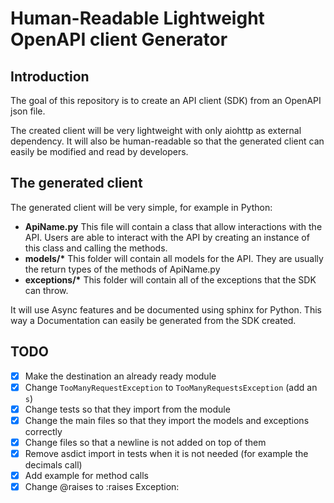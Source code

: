 # Human-Readable Lightweight OpenAPI client Generator

## Introduction

The goal of this repository is to create an API client (SDK) from an OpenAPI json file.

The created client will be very lightweight with only aiohttp as external dependency. It will also
be human-readable so that the generated client can easily be modified and read by developers.

## The generated client

The generated client will be very simple, for example in Python:

- **ApiName.py** This file will contain a class that allow interactions with the API.
                 Users are able to interact with the API by creating an instance of this
                 class and calling the methods.
- **models/\*** This folder will contain all models for the API. They are usually the return
                types of the methods of ApiName.py
- **exceptions/\*** This folder will contain all of the exceptions that the SDK can throw.

It will use Async features and be documented using sphinx for Python. This way a Documentation
can easily be generated from the SDK created.

## TODO

- [x] Make the destination an already ready module
- [x] Change `TooManyRequestException` to `TooManyRequestsException` (add an `s`)
- [x] Change tests so that they import from the module
- [x] Change the main files so that they import the models and exceptions correctly
- [x] Change files so that a newline is not added on top of them
- [x] Remove asdict import in tests when it is not needed (for example the decimals call)
- [x] Add example for method calls
- [x] Change @raises to :raises Exception:
